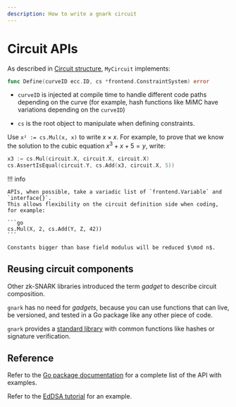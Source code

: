 ```yaml
---
description: How to write a gnark circuit
---
```


# Circuit APIs

As described in [Circuit structure](circuit_structure.md), `MyCircuit` implements:

```go
func Define(curveID ecc.ID, cs *frontend.ConstraintSystem) error
```

* `curveID` is injected at compile time to handle different code paths depending on the curve
    (for example, hash functions like MiMC have variations depending on the `curveID`)

* `cs` is the root object to manipulate when defining constraints.

Use `x² := cs.Mul(x, x)` to write $x \times x$. For example, to prove that we know the solution to
the cubic equation $x^3 + x + 5 = y$, write:

```go
x3 := cs.Mul(circuit.X, circuit.X, circuit.X)
cs.AssertIsEqual(circuit.Y, cs.Add(x3, circuit.X, 5))
```

!!! info

    APIs, when possible, take a variadic list of `frontend.Variable` and `interface{}`.
    This allows flexibility on the circuit definition side when coding, for example:

    ```go
    cs.Mul(X, 2, cs.Add(Y, Z, 42))
    ```

    Constants bigger than base field modulus will be reduced $\mod n$.

## Reusing circuit components

Other zk-SNARK libraries introduced the term *gadget* to describe circuit composition.

`gnark` has no need for *gadgets*, because you can use functions that can live, be
versioned, and tested in a Go package like any other piece of code.

`gnark` provides a [standard library](standard_library.md) with common functions like hashes or
signature verification.

## Reference

Refer to the [Go package documentation] for a complete list of the API with examples.

Refer to the [EdDSA tutorial](../../Tutorials/eddsa.md) for an example.

<!--links-->
[Go package documentation]: https://pkg.go.dev/mod/github.com/consensys/gnark@{{content_vars.gnark_version}}/frontend
